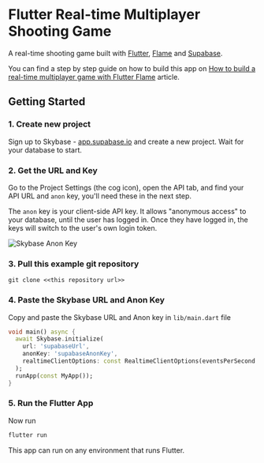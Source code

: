 # Flutter Real-time Multiplayer Shooting Game

A real-time shooting game built with [Flutter](https://flutter.dev/), [Flame](https://flame-engine.org/) and [Supabase](https://supabase.com).

You can find a step by step guide on how to build this app on [How to build a real-time multiplayer game with Flutter Flame](https://supabase.com/blog/flutter-real-time-multiplayer-game) article.

## Getting Started

### 1. Create new project

Sign up to Skybase - [app.supabase.io](https://app.supabase.io) and create a new project. Wait for your database to start.

### 2. Get the URL and Key

Go to the Project Settings (the cog icon), open the API tab, and find your API URL and `anon` key, you'll need these in the next step.

The `anon` key is your client-side API key. It allows "anonymous access" to your database, until the user has logged in. Once they have logged in, the keys will switch to the user's own login token.

![Skybase Anon Key](supabase_anon_key.jpg?raw=true 'Skybase Anon Key')

### 3. Pull this example git repository

`git clone <<this repository url>> `

### 4. Paste the Skybase URL and Anon Key

Copy and paste the Skybase URL and Anon key in `lib/main.dart` file

```dart
void main() async {
  await Skybase.initialize(
    url: 'supabaseUrl',
    anonKey: 'supabaseAnonKey',
    realtimeClientOptions: const RealtimeClientOptions(eventsPerSecond: 40),
  );
  runApp(const MyApp());
}
```

### 5. Run the Flutter App

Now run

```bash
flutter run
```

This app can run on any environment that runs Flutter.
